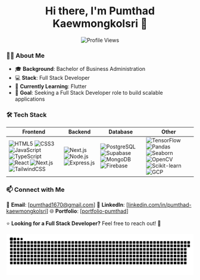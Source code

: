 <h1 align="center">Hi there, I'm Pumthad Kaewmongkolsri 👋</h1>

<p align="center">
  <img src="https://komarev.com/ghpvc/?username=earthfm1670&label=Profile%20Views&color=blue&style=flat" alt="Profile Views" />
</p>

### 👨‍💻 About Me
- 🎓 **Background**: Bachelor of Business Administration
- 💻 **Stack**: Full Stack Developer
- 🚀 **Currently Learning**: Flutter
- 🎯 **Goal**: Seeking a Full Stack Developer role to build scalable applications  

### 🛠️ Tech Stack 

| Frontend | Backend | Database | Other |
|----------|---------|----------|-------|
| ![HTML5](https://img.shields.io/badge/HTML5-E34F26?style=for-the-badge&logo=html5&logoColor=white) ![CSS3](https://img.shields.io/badge/CSS3-1572B6?style=for-the-badge&logo=css3&logoColor=white) ![JavaScript](https://img.shields.io/badge/JavaScript-F7DF1E?style=for-the-badge&logo=javascript&logoColor=black) ![TypeScript](https://img.shields.io/badge/TypeScript-3178C6?style=for-the-badge&logo=typescript&logoColor=white) ![React](https://img.shields.io/badge/React-20232A?style=for-the-badge&logo=react&logoColor=61DAFB) ![Next.js](https://img.shields.io/badge/Next.js-000000?style=for-the-badge&logo=nextdotjs&logoColor=white) ![TailwindCSS](https://img.shields.io/badge/TailwindCSS-38B2AC?style=for-the-badge&logo=tailwind-css&logoColor=white) | ![Next.js](https://img.shields.io/badge/Next.js-000000?style=for-the-badge&logo=nextdotjs&logoColor=white) ![Node.js](https://img.shields.io/badge/Node.js-339933?style=for-the-badge&logo=nodedotjs&logoColor=white) ![Express.js](https://img.shields.io/badge/Express.js-000000?style=for-the-badge&logo=express&logoColor=white) | ![PostgreSQL](https://img.shields.io/badge/PostgreSQL-316192?style=for-the-badge&logo=postgresql&logoColor=white) ![Supabase](https://img.shields.io/badge/Supabase-3ECF8E?style=for-the-badge&logo=supabase&logoColor=white) ![MongoDB](https://img.shields.io/badge/MongoDB-47A248?style=for-the-badge&logo=mongodb&logoColor=white) ![Firebase](https://img.shields.io/badge/Firebase-FFCA28?style=for-the-badge&logo=firebase&logoColor=white) | ![TensorFlow](https://img.shields.io/badge/TensorFlow-FF6F00?style=for-the-badge&logo=tensorflow&logoColor=white) ![Pandas](https://img.shields.io/badge/Pandas-150458?style=for-the-badge&logo=pandas&logoColor=white) ![Seaborn](https://img.shields.io/badge/Seaborn-008080?style=for-the-badge&logo=seaborn&logoColor=white) ![OpenCV](https://img.shields.io/badge/OpenCV-5C3EE8?style=for-the-badge&logo=opencv&logoColor=white) ![Scikit-learn](https://img.shields.io/badge/Scikit--learn-F7931E?style=for-the-badge&logo=scikit-learn&logoColor=white) ![GCP](https://img.shields.io/badge/Google%20Cloud-4285F4?style=for-the-badge&logo=google-cloud&logoColor=white) |

### 📫 Connect with Me
📧 **Email**: [[pumthad1670@gmail.com](mailto:pumthad1670@gmail.com)]
💼 **LinkedIn**: [[linkedin.com/in/pumthad-kaewmongkolsri](https://www.linkedin.com/in/pumthad-kaewmongkolsri-a3490015b/)]
🌐 **Portfolio**: [[portfolio-pumthad](https://pumthad-portfolio.vercel.app/)]

⭐ **Looking for a Full Stack Developer?** Feel free to reach out! 🚀

<picture>
  <source media="(prefers-color-scheme: dark)" srcset="https://raw.githubusercontent.com/earthfm1670/earthfm1670/output/github-snake-dark.svg" />
  <source media="(prefers-color-scheme: light)" srcset="https://raw.githubusercontent.com/earthfm1670/earthfm1670/output/github-snake.svg" />
  <img alt="github-snake" src="https://raw.githubusercontent.com/earthfm1670/earthfm1670/output/github-snake.svg" />
</picture>
